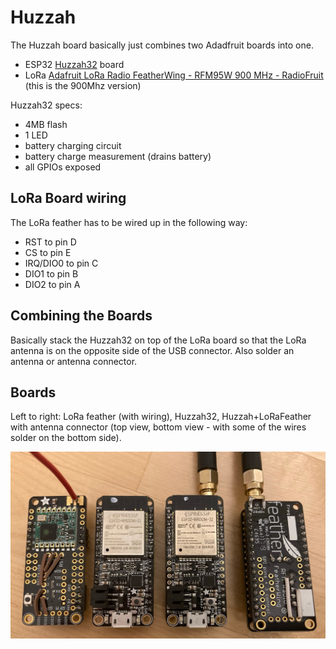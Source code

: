 # Huzzah

The Huzzah board basically just combines two Adadfruit boards into one.

- ESP32 [Huzzah32](https://www.adafruit.com/product/3405) board
- LoRa [Adafruit LoRa Radio FeatherWing - RFM95W 900 MHz - RadioFruit](https://www.adafruit.com/product/3231) (this is the 900Mhz version)

Huzzah32 specs:
- 4MB flash
- 1 LED
- battery charging circuit
- battery charge measurement (drains battery)
- all GPIOs exposed

## LoRa Board wiring

The LoRa feather has to be wired up in the following way:
- RST to pin D
- CS to pin E
- IRQ/DIO0 to pin C
- DIO1 to pin B
- DIO2 to pin A

## Combining the Boards

Basically stack the Huzzah32 on top of the LoRa board so that the LoRa antenna is on the opposite side of the USB connector.
Also solder an antenna or antenna connector.

## Boards

Left to right: LoRa feather (with wiring), Huzzah32, Huzzah+LoRaFeather with antenna connector (top view, bottom view - with some of the wires solder on the bottom side).

![huzzah](huzzah.jpeg)
